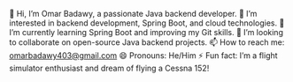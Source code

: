 👋 Hi, I’m Omar Badawy, a passionate Java backend developer.
👀 I’m interested in backend development, Spring Boot, and cloud technologies.
🌱 I’m currently learning Spring Boot and improving my Git skills.
💞️ I’m looking to collaborate on open-source Java backend projects.
📫 How to reach me: omarbadawy403@gmail.com
😄 Pronouns: He/Him
⚡ Fun fact: I’m a flight simulator enthusiast and dream of flying a Cessna 152!


<!---
OmarBadawy403/OmarBadawy403 is a ✨ special ✨ repository because its `README.md` (this file) appears on your GitHub profile.
You can click the Preview link to take a look at your changes.
--->

